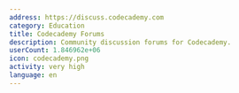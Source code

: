 ```yaml
---
address: https://discuss.codecademy.com
category: Education
title: Codecademy Forums
description: Community discussion forums for Codecademy.
userCount: 1.846962e+06
icon: codecademy.png
activity: very high
language: en
---
```

